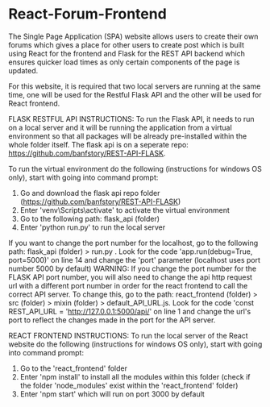 # React-Forum-Frontend

The Single Page Application (SPA) website allows users to create their own forums which gives a place for other users to create post which is built using React for the frontend and Flask for the REST API backend which ensures quicker load times as only certain components of the page is updated.

For this website, it is required that two local servers are running at the same time, one will be used for the Restful Flask API and the other will be used for React frontend.

FLASK RESTFUL API INSTRUCTIONS: To run the Flask API, it needs to run on a local server and it will be running the application from a virtual environment so that all packages will be already pre-installed within the whole folder itself. The flask api is on a seperate repo: https://github.com/banfstory/REST-API-FLASK.

To run the virtual environment do the following (instructions for windows OS only), start with going into command prompt:

1. Go and download the flask api repo folder (https://github.com/banfstory/REST-API-FLASK)
2. Enter 'venv\Scripts\activate' to activate the virtual environment
3. Go to the following path: flask_api (folder)
4. Enter 'python run.py' to run the local server

If you want to change the port number for the localhost, go to the following path: flask_api (folder) > run.py . Look for the code 'app.run(debug=True, port=5000)' on line 14 and change the 'port' parameter (localhost uses port number 5000 by default) WARNING: If you change the port number for the FLASK API port number, you will also need to change the api http request url with a different port number in order for the react frontend to call the correct API server. To change this, go to the path: react_frontend (folder) > src (folder) > mixin (folder) > default_API_URL.js. Look for the code 'const REST_API_URL = 'http://127.0.0.1:5000/api/' on line 1 and change the url's port to reflect the changes made in the port for the API server.

REACT FRONTEND INSTRUCTIONS: To run the local server of the React website do the following (instructions for windows OS only), start with going into command prompt:

1. Go to the 'react_frontend' folder
2. Enter 'npm install' to install all the modules within this folder (check if the folder 'node_modules' exist within the 'react_frontend' folder)
3. Enter 'npm start' which will run on port 3000 by default
